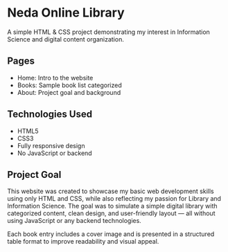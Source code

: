 # Neda Online Library

A simple HTML & CSS project demonstrating my interest in Information Science and digital content organization.

## Pages

- Home: Intro to the website
- Books: Sample book list categorized
- About: Project goal and background

## Technologies Used

- HTML5
- CSS3
- Fully responsive design
- No JavaScript or backend

## Project Goal
This website was created to showcase my basic web development skills using only HTML and CSS, while also reflecting my passion for Library and Information Science. The goal was to simulate a simple digital library with categorized content, clean design, and user-friendly layout — all without using JavaScript or any backend technologies.

Each book entry includes a cover image and is presented in a structured table format to improve readability and visual appeal.
